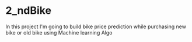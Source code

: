 # 2_ndBike
In this project I'm going to build bike price prediction while purchasing new bike or old bike using Machine learning Algo 
